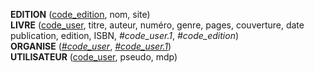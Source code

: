 **EDITION** (<ins>code_edition</ins>, nom, site)<br>
**LIVRE** (<ins>code_user</ins>, titre, auteur, numéro, genre, pages, couverture, date publication, edition, ISBN, _#code_user.1_, _#code_edition_)<br>
**ORGANISE** (<ins>_#code_user_</ins>, <ins>_#code_user.1_</ins>)<br>
**UTILISATEUR** (<ins>code_user</ins>, pseudo, mdp)